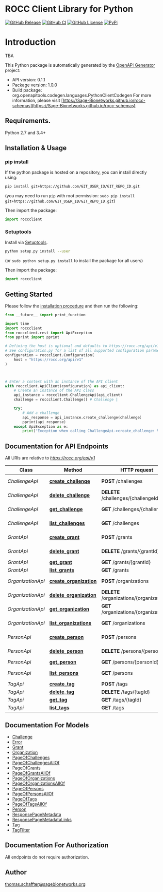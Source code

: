 # ROCC Client Library for Python

[![GitHub Release](https://img.shields.io/github/release/Sage-Bionetworks/rocc-client.svg?include_prereleases&color=94398d&labelColor=555555&logoColor=ffffff&style=for-the-badge&logo=github)](https://github.com/Sage-Bionetworks/rocc-client/releases)
[![GitHub CI](https://img.shields.io/github/workflow/status/Sage-Bionetworks/rocc-client/ci.svg?color=94398d&labelColor=555555&logoColor=ffffff&style=for-the-badge&logo=github)](https://github.com/Sage-Bionetworks/rocc-client)
[![GitHub License](https://img.shields.io/github/license/Sage-Bionetworks/rocc-client.svg?color=94398d&labelColor=555555&logoColor=ffffff&style=for-the-badge&logo=github)](https://github.com/Sage-Bionetworks/rocc-client)
[![PyPi](https://img.shields.io/pypi/v/rocc-client.svg?color=94398d&labelColor=555555&logoColor=ffffff&style=for-the-badge&label=PyPi&logo=PyPi)](https://pypi.org/project/rocc-client)

# Introduction
TBA


This Python package is automatically generated by the [OpenAPI Generator](https://openapi-generator.tech) project:

- API version: 0.1.1
- Package version: 1.0.0
- Build package: org.openapitools.codegen.languages.PythonClientCodegen
For more information, please visit [https://Sage-Bionetworks.github.io/rocc-schemas](https://Sage-Bionetworks.github.io/rocc-schemas)

## Requirements.

Python 2.7 and 3.4+

## Installation & Usage
### pip install

If the python package is hosted on a repository, you can install directly using:

```sh
pip install git+https://github.com/GIT_USER_ID/GIT_REPO_ID.git
```
(you may need to run `pip` with root permission: `sudo pip install git+https://github.com/GIT_USER_ID/GIT_REPO_ID.git`)

Then import the package:
```python
import roccclient
```

### Setuptools

Install via [Setuptools](http://pypi.python.org/pypi/setuptools).

```sh
python setup.py install --user
```
(or `sudo python setup.py install` to install the package for all users)

Then import the package:
```python
import roccclient
```

## Getting Started

Please follow the [installation procedure](#installation--usage) and then run the following:

```python
from __future__ import print_function

import time
import roccclient
from roccclient.rest import ApiException
from pprint import pprint

# Defining the host is optional and defaults to https://rocc.org/api/v1
# See configuration.py for a list of all supported configuration parameters.
configuration = roccclient.Configuration(
    host = "https://rocc.org/api/v1"
)



# Enter a context with an instance of the API client
with roccclient.ApiClient(configuration) as api_client:
    # Create an instance of the API class
    api_instance = roccclient.ChallengeApi(api_client)
    challenge = roccclient.Challenge() # Challenge |

    try:
        # Add a challenge
        api_response = api_instance.create_challenge(challenge)
        pprint(api_response)
    except ApiException as e:
        print("Exception when calling ChallengeApi->create_challenge: %s\n" % e)

```

## Documentation for API Endpoints

All URIs are relative to *https://rocc.org/api/v1*

Class | Method | HTTP request | Description
------------ | ------------- | ------------- | -------------
*ChallengeApi* | [**create_challenge**](docs/ChallengeApi.md#create_challenge) | **POST** /challenges | Add a challenge
*ChallengeApi* | [**delete_challenge**](docs/ChallengeApi.md#delete_challenge) | **DELETE** /challenges/{challengeId} | Delete a challenge
*ChallengeApi* | [**get_challenge**](docs/ChallengeApi.md#get_challenge) | **GET** /challenges/{challengeId} | Get a challenge
*ChallengeApi* | [**list_challenges**](docs/ChallengeApi.md#list_challenges) | **GET** /challenges | List all the challenges
*GrantApi* | [**create_grant**](docs/GrantApi.md#create_grant) | **POST** /grants | Create a grant
*GrantApi* | [**delete_grant**](docs/GrantApi.md#delete_grant) | **DELETE** /grants/{grantId} | Delete a grant
*GrantApi* | [**get_grant**](docs/GrantApi.md#get_grant) | **GET** /grants/{grantId} | Get a grant
*GrantApi* | [**list_grants**](docs/GrantApi.md#list_grants) | **GET** /grants | Get all grants
*OrganizationApi* | [**create_organization**](docs/OrganizationApi.md#create_organization) | **POST** /organizations | Create an organization
*OrganizationApi* | [**delete_organization**](docs/OrganizationApi.md#delete_organization) | **DELETE** /organizations/{organizationId} | Delete an organization
*OrganizationApi* | [**get_organization**](docs/OrganizationApi.md#get_organization) | **GET** /organizations/{organizationId} | Get an organization
*OrganizationApi* | [**list_organizations**](docs/OrganizationApi.md#list_organizations) | **GET** /organizations | Get all organizations
*PersonApi* | [**create_person**](docs/PersonApi.md#create_person) | **POST** /persons | Create a person
*PersonApi* | [**delete_person**](docs/PersonApi.md#delete_person) | **DELETE** /persons/{personId} | Delete a person
*PersonApi* | [**get_person**](docs/PersonApi.md#get_person) | **GET** /persons/{personId} | Get a person
*PersonApi* | [**list_persons**](docs/PersonApi.md#list_persons) | **GET** /persons | Get all persons
*TagApi* | [**create_tag**](docs/TagApi.md#create_tag) | **POST** /tags | Create a tag
*TagApi* | [**delete_tag**](docs/TagApi.md#delete_tag) | **DELETE** /tags/{tagId} | Delete a tag
*TagApi* | [**get_tag**](docs/TagApi.md#get_tag) | **GET** /tags/{tagId} | Get a tag
*TagApi* | [**list_tags**](docs/TagApi.md#list_tags) | **GET** /tags | Get all tags


## Documentation For Models

 - [Challenge](docs/Challenge.md)
 - [Error](docs/Error.md)
 - [Grant](docs/Grant.md)
 - [Organization](docs/Organization.md)
 - [PageOfChallenges](docs/PageOfChallenges.md)
 - [PageOfChallengesAllOf](docs/PageOfChallengesAllOf.md)
 - [PageOfGrants](docs/PageOfGrants.md)
 - [PageOfGrantsAllOf](docs/PageOfGrantsAllOf.md)
 - [PageOfOrganizations](docs/PageOfOrganizations.md)
 - [PageOfOrganizationsAllOf](docs/PageOfOrganizationsAllOf.md)
 - [PageOfPersons](docs/PageOfPersons.md)
 - [PageOfPersonsAllOf](docs/PageOfPersonsAllOf.md)
 - [PageOfTags](docs/PageOfTags.md)
 - [PageOfTagsAllOf](docs/PageOfTagsAllOf.md)
 - [Person](docs/Person.md)
 - [ResponsePageMetadata](docs/ResponsePageMetadata.md)
 - [ResponsePageMetadataLinks](docs/ResponsePageMetadataLinks.md)
 - [Tag](docs/Tag.md)
 - [TagFilter](docs/TagFilter.md)


## Documentation For Authorization

 All endpoints do not require authorization.

## Author

thomas.schaffter@sagebionetworks.org


